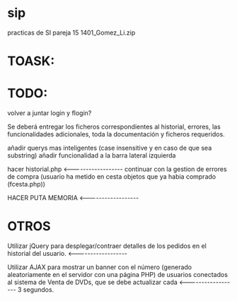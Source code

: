 # sip
practicas de SI
pareja 15
1401_Gomez_Li.zip

# TOASK:








# TODO:

volver a juntar login y flogin?

Se deberá entregar los ficheros correspondientes al historial, errores, las
funcionalidades adicionales, toda la documentación y ficheros requeridos.

añadir querys mas inteligentes (case insensitive y en caso de que sea substring)
añadir funcionalidad a la barra lateral izquierda

hacer historial.php <------------------
continuar con la gestion de errores de compra (usuario ha metido en cesta objetos que ya habia comprado (fcesta.php))




HACER PUTA MEMORIA <------------------








# OTROS
Utilizar jQuery para desplegar/contraer detalles de los pedidos en el historial del usuario.  <------------------

Utilizar AJAX para mostrar un banner con el número (generado aleatoriamente en el servidor con
una página PHP) de usuarios conectados al sistema de Venta de DVDs, que se debe actualizar cada <------------------
3 segundos.